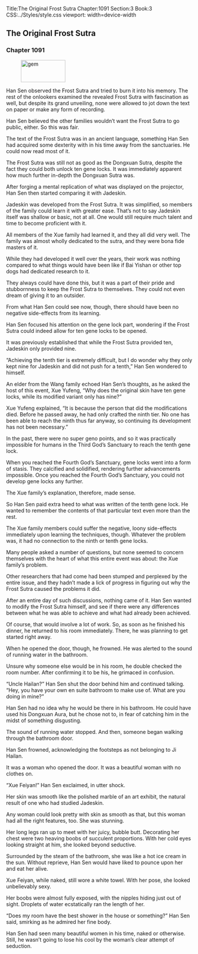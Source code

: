 Title:The Original Frost Sutra 
Chapter:1091 
Section:3 
Book:3 
CSS:../Styles/style.css 
viewport: width=device-width
  
## The Original Frost Sutra
### Chapter 1091 
<figure>
	<img src="../Images/gem.gif" alt="gem" id="gem" width="120" height="60" />
</figure>
  

  
  Han Sen observed the Frost Sutra and tried to burn it into his memory. The rest of the onlookers examined the revealed Frost Sutra with fascination as well, but despite its grand unveiling, none were allowed to jot down the text on paper or make any form of recording.

Han Sen believed the other families wouldn’t want the Frost Sutra to go public, either. So this was fair.

The text of the Frost Sutra was in an ancient language, something Han Sen had acquired some dexterity with in his time away from the sanctuaries. He could now read most of it.

The Frost Sutra was still not as good as the Dongxuan Sutra, despite the fact they could both unlock ten gene locks. It was immediately apparent how much further in-depth the Dongxuan Sutra was.

After forging a mental replication of what was displayed on the projector, Han Sen then started comparing it with Jadeskin.

Jadeskin was developed from the Frost Sutra. It was simplified, so members of the family could learn it with greater ease. That’s not to say Jadeskin itself was shallow or basic, not at all. One would still require much talent and time to become proficient with it.

All members of the Xue family had learned it, and they all did very well. The family was almost wholly dedicated to the sutra, and they were bona fide masters of it.

While they had developed it well over the years, their work was nothing compared to what things would have been like if Bai Yishan or other top dogs had dedicated research to it.

They always could have done this, but it was a part of their pride and stubbornness to keep the Frost Sutra to themselves. They could not even dream of giving it to an outsider.

From what Han Sen could see now, though, there should have been no negative side-effects from its learning.

Han Sen focused his attention on the gene lock part, wondering if the Frost Sutra could indeed allow for ten gene locks to be opened.

It was previously established that while the Frost Sutra provided ten, Jadeskin only provided nine.

“Achieving the tenth tier is extremely difficult, but I do wonder why they only kept nine for Jadeskin and did not push for a tenth,” Han Sen wondered to himself.

An elder from the Wang family echoed Han Sen’s thoughts, as he asked the host of this event, Xue Yufeng, “Why does the original skin have ten gene locks, while its modified variant only has nine?”

Xue Yufeng explained, “It is because the person that did the modifications died. Before he passed away, he had only crafted the ninth tier. No one has been able to reach the ninth thus far anyway, so continuing its development has not been necessary.”

In the past, there were no super geno points, and so it was practically impossible for humans in the Third God’s Sanctuary to reach the tenth gene lock.

When you reached the Fourth God’s Sanctuary, gene locks went into a form of stasis. They calcified and solidified, rendering further advancements impossible. Once you reached the Fourth God’s Sanctuary, you could not develop gene locks any further.

The Xue family’s explanation, therefore, made sense.

So Han Sen paid extra heed to what was written of the tenth gene lock. He wanted to remember the contents of that particular text even more than the rest.

The Xue family members could suffer the negative, loony side-effects immediately upon learning the techniques, though. Whatever the problem was, it had no connection to the ninth or tenth gene locks.

Many people asked a number of questions, but none seemed to concern themselves with the heart of what this entire event was about: the Xue family’s problem.

Other researchers that had come had been stumped and perplexed by the entire issue, and they hadn’t made a lick of progress in figuring out why the Frost Sutra caused the problems it did.

After an entire day of such discussions, nothing came of it. Han Sen wanted to modify the Frost Sutra himself, and see if there were any differences between what he was able to achieve and what had already been achieved.

Of course, that would involve a lot of work. So, as soon as he finished his dinner, he returned to his room immediately. There, he was planning to get started right away.

When he opened the door, though, he frowned. He was alerted to the sound of running water in the bathroom.

Unsure why someone else would be in his room, he double checked the room number. After confirming it to be his, he grimaced in confusion.

“Uncle Hailan?” Han Sen shut the door behind him and continued talking. “Hey, you have your own en suite bathroom to make use of. What are you doing in mine?”

Han Sen had no idea why he would be there in his bathroom. He could have used his Dongxuan Aura, but he chose not to, in fear of catching him in the midst of something disgusting.

The sound of running water stopped. And then, someone began walking through the bathroom door.

Han Sen frowned, acknowledging the footsteps as not belonging to Ji Hailan.

It was a woman who opened the door. It was a beautiful woman with no clothes on.

“Xue Feiyan!” Han Sen exclaimed, in utter shock.

Her skin was smooth like the polished marble of an art exhibit, the natural result of one who had studied Jadeskin.

Any woman could look pretty with skin as smooth as that, but this woman had all the right features, too. She was stunning.

Her long legs ran up to meet with her juicy, bubble butt. Decorating her chest were two heaving boobs of succulent proportions. With her cold eyes looking straight at him, she looked beyond seductive.

Surrounded by the steam of the bathroom, she was like a hot ice cream in the sun. Without reprieve, Han Sen would have liked to pounce upon her and eat her alive.

Xue Feiyan, while naked, still wore a white towel. With her pose, she looked unbelievably sexy.

Her boobs were almost fully exposed, with the nipples hiding just out of sight. Droplets of water ecstatically ran the length of her.

“Does my room have the best shower in the house or something?” Han Sen said, smirking as he admired her fine body.

Han Sen had seen many beautiful women in his time, naked or otherwise. Still, he wasn’t going to lose his cool by the woman’s clear attempt of seduction.
